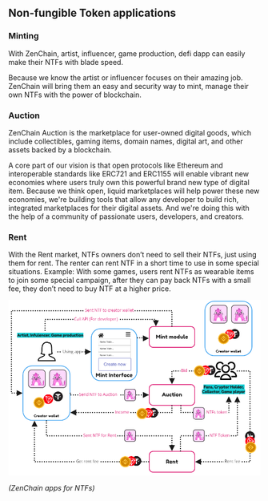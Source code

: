 ## Non-fungible Token applications 

### Minting 

With ZenChain, artist, influencer, game production, defi dapp can easily make their NTFs with blade speed.

Because we know the artist or influencer focuses on their amazing job. ZenChain will bring them an easy and security way to mint, manage their own NTFs with the power of blockchain.

### Auction 

ZenChain Auction is the marketplace for user-owned digital goods, which include collectibles, gaming items, domain names, digital art, and other assets backed by a blockchain.

A core part of our vision is that open protocols like Ethereum and interoperable standards like ERC721 and ERC1155 will enable vibrant new economies where users truly own this powerful brand new type of digital item. Because we think open, liquid marketplaces will help power these new economies, we&#039;re building tools that allow any developer to build rich, integrated marketplaces for their digital assets. And we&#039;re doing this with the help of a community of passionate users, developers, and creators.

### Rent 

With the Rent market, NTFs owners don’t need to sell their NTFs, just using them for rent. The renter can rent NTF in a short time to use in some special situations. Example: With some games, users rent NTFs as wearable items to join some special campaign, after they can pay back NTFs with a small fee, they don’t need to buy NTF at a higher price.

![Apps NTFs](./../assets/ntfs-app.png)

_(ZenChain apps for NTFs)_